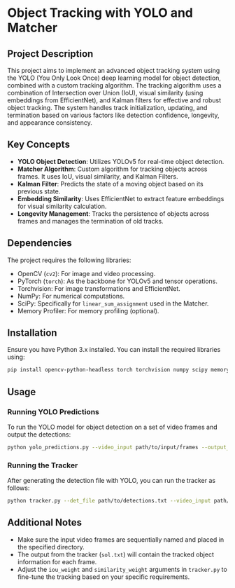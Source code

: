 # Object Tracking with YOLO and Matcher

## Project Description
This project aims to implement an advanced object tracking system using the YOLO (You Only Look Once) deep learning model for object detection, combined with a custom tracking algorithm. The tracking algorithm uses a combination of Intersection over Union (IoU), visual similarity (using embeddings from EfficientNet), and Kalman filters for effective and robust object tracking. The system handles track initialization, updating, and termination based on various factors like detection confidence, longevity, and appearance consistency.

## Key Concepts
- **YOLO Object Detection**: Utilizes YOLOv5 for real-time object detection.
- **Matcher Algorithm**: Custom algorithm for tracking objects across frames. It uses IoU, visual similarity, and Kalman Filters.
- **Kalman Filter**: Predicts the state of a moving object based on its previous state.
- **Embedding Similarity**: Uses EfficientNet to extract feature embeddings for visual similarity calculation.
- **Longevity Management**: Tracks the persistence of objects across frames and manages the termination of old tracks.

## Dependencies
The project requires the following libraries:
- OpenCV (`cv2`): For image and video processing.
- PyTorch (`torch`): As the backbone for YOLOv5 and tensor operations.
- Torchvision: For image transformations and EfficientNet.
- NumPy: For numerical computations.
- SciPy: Specifically for `linear_sum_assignment` used in the Matcher.
- Memory Profiler: For memory profiling (optional).

## Installation
Ensure you have Python 3.x installed. You can install the required libraries using:
```bash
pip install opencv-python-headless torch torchvision numpy scipy memory-profiler
```

## Usage
### Running YOLO Predictions
To run the YOLO model for object detection on a set of video frames and output the detections:
```bash
python yolo_predictions.py --video_input path/to/input/frames --output_file path/to/output/detections.txt
```

### Running the Tracker
After generating the detection file with YOLO, you can run the tracker as follows:
```bash
python tracker.py --det_file path/to/detections.txt --video_input path/to/input/frames --output_video path/to/output/video.avi --output_file path/to/output/solution.txt
```

## Additional Notes
- Make sure the input video frames are sequentially named and placed in the specified directory.
- The output from the tracker (`sol.txt`) will contain the tracked object information for each frame.
- Adjust the `iou_weight` and `similarity_weight` arguments in `tracker.py` to fine-tune the tracking based on your specific requirements.